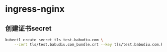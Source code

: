 # ingress-nginx

## 创建证书secret

```bash
kubectl create secret tls test.babudiu.com \
    --cert tls/test.babudiu.com_bundle.crt --key tls/test.babudiu.com.key
```
